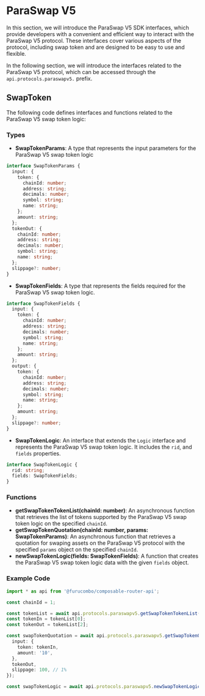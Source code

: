 # ParaSwap V5

In this section, we will introduce the ParaSwap V5 SDK interfaces, which provide developers with a convenient and efficient way to interact with the ParaSwap V5 protocol. These interfaces cover various aspects of the protocol, including swap token and are designed to be easy to use and flexible.

In the following section, we will introduce the interfaces related to the ParaSwap V5 protocol, which can be accessed through the `api.protocols.paraswapv5.` prefix.

## SwapToken

The following code defines interfaces and functions related to the ParaSwap V5 swap token logic:

### Types

* **SwapTokenParams**: A type that represents the input parameters for the ParaSwap V5 swap token logic

```typescript
interface SwapTokenParams {
  input: {
    token: {
      chainId: number;
      address: string;
      decimals: number;
      symbol: string;
      name: string;
    };
    amount: string;
  };
  tokenOut: {
    chainId: number;
    address: string;
    decimals: number;
    symbol: string;
    name: string;
  };
  slippage?: number;
}
```

* **SwapTokenFields**: A type that represents the fields required for the ParaSwap V5 swap token logic.

```typescript
interface SwapTokenFields {
  input: {
    token: {
      chainId: number;
      address: string;
      decimals: number;
      symbol: string;
      name: string;
    };
    amount: string;
  };
  output: {
    token: {
      chainId: number;
      address: string;
      decimals: number;
      symbol: string;
      name: string;
    };
    amount: string;
  };
  slippage?: number;
}
```

* **SwapTokenLogic**: An interface that extends the `Logic` interface and represents the ParaSwap V5 swap token logic. It includes the `rid`, and `fields` properties.

```typescript
interface SwapTokenLogic {
  rid: string;
  fields: SwapTokenFields;
}
```

### Functions

* **getSwapTokenTokenList(chainId: number)**: An asynchronous function that retrieves the list of tokens supported by the ParaSwap V5 swap token logic on the specified `chainId`.
* **getSwapTokenQuotation(chainId: number, params: SwapTokenParams)**: An asynchronous function that retrieves a quotation for swaping assets on the ParaSwap V5 protocol with the specified `params` object on the specified `chainId`.
* **newSwapTokenLogic(fields: SwapTokenFields)**: A function that creates the ParaSwap V5 swap token logic data with the given `fields` object.

### Example Code

```typescript
import * as api from '@furucombo/composable-router-api';

const chainId = 1;

const tokenList = await api.protocols.paraswapv5.getSwapTokenTokenList(chainId);
const tokenIn = tokenList[0];
const tokenOut = tokenList[2];

const swapTokenQuotation = await api.protocols.paraswapv5.getSwapTokenQuotation(chainId, {
  input: {
    token: tokenIn,
    amount: '10',
  },
  tokenOut,
  slippage: 100, // 1%
});

const swapTokenLogic = await api.protocols.paraswapv5.newSwapTokenLogic(swapTokenQuotation);
```

